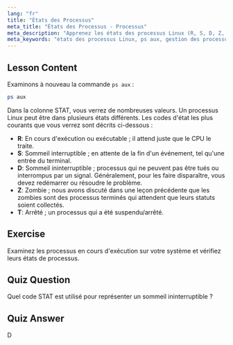```yaml
---
lang: "fr"
title: "États des Processus"
meta_title: "États des Processus - Processus"
meta_description: "Apprenez les états des processus Linux (R, S, D, Z, T) en utilisant `ps aux`. Comprenez les codes STAT courants et gérez les processus efficacement. Commencez votre parcours Linux !"
meta_keywords: "états des processus Linux, ps aux, gestion des processus, tutoriel Linux, Linux pour débutants, codes STAT, guide Linux"
---
```


## Lesson Content

Examinons à nouveau la commande `ps aux` :

```bash
ps aux
```

Dans la colonne STAT, vous verrez de nombreuses valeurs. Un processus Linux peut être dans plusieurs états différents. Les codes d'état les plus courants que vous verrez sont décrits ci-dessous :

- **R**: En cours d'exécution ou exécutable ; il attend juste que le CPU le traite.
- **S**: Sommeil interruptible ; en attente de la fin d'un événement, tel qu'une entrée du terminal.
- **D**: Sommeil ininterruptible ; processus qui ne peuvent pas être tués ou interrompus par un signal. Généralement, pour les faire disparaître, vous devez redémarrer ou résoudre le problème.
- **Z**: Zombie ; nous avons discuté dans une leçon précédente que les zombies sont des processus terminés qui attendent que leurs statuts soient collectés.
- **T**: Arrêté ; un processus qui a été suspendu/arrêté.

## Exercise

Examinez les processus en cours d'exécution sur votre système et vérifiez leurs états de processus.

## Quiz Question

Quel code STAT est utilisé pour représenter un sommeil ininterruptible ?

## Quiz Answer

D
